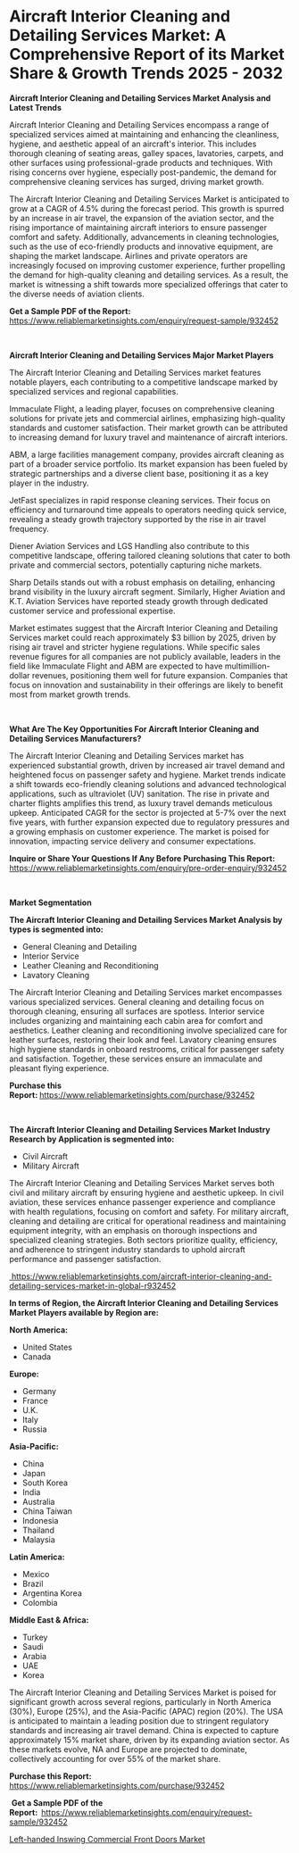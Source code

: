 <p><h1>Aircraft Interior Cleaning and Detailing Services Market: A Comprehensive Report of its Market Share & Growth Trends 2025 - 2032</h1></p><p><strong>Aircraft Interior Cleaning and Detailing Services Market Analysis and Latest Trends</strong></p>
<p><p>Aircraft Interior Cleaning and Detailing Services encompass a range of specialized services aimed at maintaining and enhancing the cleanliness, hygiene, and aesthetic appeal of an aircraft's interior. This includes thorough cleaning of seating areas, galley spaces, lavatories, carpets, and other surfaces using professional-grade products and techniques. With rising concerns over hygiene, especially post-pandemic, the demand for comprehensive cleaning services has surged, driving market growth.</p><p>The Aircraft Interior Cleaning and Detailing Services Market is anticipated to grow at a CAGR of 4.5% during the forecast period. This growth is spurred by an increase in air travel, the expansion of the aviation sector, and the rising importance of maintaining aircraft interiors to ensure passenger comfort and safety. Additionally, advancements in cleaning technologies, such as the use of eco-friendly products and innovative equipment, are shaping the market landscape. Airlines and private operators are increasingly focused on improving customer experience, further propelling the demand for high-quality cleaning and detailing services. As a result, the market is witnessing a shift towards more specialized offerings that cater to the diverse needs of aviation clients.</p></p>
<p><strong>Get a Sample PDF of the Report:&nbsp;</strong> <a href="https://www.reliablemarketinsights.com/enquiry/request-sample/932452?utm_campaign=2530&utm_medium=2&utm_source=Github&utm_content=ia&utm_term=21032025&utm_id=aircraft-interior-cleaning-and-detailing-services">https://www.reliablemarketinsights.com/enquiry/request-sample/932452</a></p>
<p>&nbsp;</p>
<p><strong>Aircraft Interior Cleaning and Detailing Services Major Market Players</strong></p>
<p><p>The Aircraft Interior Cleaning and Detailing Services market features notable players, each contributing to a competitive landscape marked by specialized services and regional capabilities. </p><p>Immaculate Flight, a leading player, focuses on comprehensive cleaning solutions for private jets and commercial airlines, emphasizing high-quality standards and customer satisfaction. Their market growth can be attributed to increasing demand for luxury travel and maintenance of aircraft interiors.</p><p>ABM, a large facilities management company, provides aircraft cleaning as part of a broader service portfolio. Its market expansion has been fueled by strategic partnerships and a diverse client base, positioning it as a key player in the industry.</p><p>JetFast specializes in rapid response cleaning services. Their focus on efficiency and turnaround time appeals to operators needing quick service, revealing a steady growth trajectory supported by the rise in air travel frequency.</p><p>Diener Aviation Services and LGS Handling also contribute to this competitive landscape, offering tailored cleaning solutions that cater to both private and commercial sectors, potentially capturing niche markets.</p><p>Sharp Details stands out with a robust emphasis on detailing, enhancing brand visibility in the luxury aircraft segment. Similarly, Higher Aviation and K.T. Aviation Services have reported steady growth through dedicated customer service and professional expertise.</p><p>Market estimates suggest that the Aircraft Interior Cleaning and Detailing Services market could reach approximately $3 billion by 2025, driven by rising air travel and stricter hygiene regulations. While specific sales revenue figures for all companies are not publicly available, leaders in the field like Immaculate Flight and ABM are expected to have multimillion-dollar revenues, positioning them well for future expansion. Companies that focus on innovation and sustainability in their offerings are likely to benefit most from market growth trends.</p></p>
<p>&nbsp;</p>
<p><strong>What Are The Key Opportunities For Aircraft Interior Cleaning and Detailing Services Manufacturers?</strong></p>
<p><p>The Aircraft Interior Cleaning and Detailing Services market has experienced substantial growth, driven by increased air travel demand and heightened focus on passenger safety and hygiene. Market trends indicate a shift towards eco-friendly cleaning solutions and advanced technological applications, such as ultraviolet (UV) sanitation. The rise in private and charter flights amplifies this trend, as luxury travel demands meticulous upkeep. Anticipated CAGR for the sector is projected at 5-7% over the next five years, with further expansion expected due to regulatory pressures and a growing emphasis on customer experience. The market is poised for innovation, impacting service delivery and consumer expectations.</p></p>
<p><strong>Inquire or Share Your Questions If Any Before Purchasing This Report:</strong> <a href="https://www.reliablemarketinsights.com/enquiry/pre-order-enquiry/932452?utm_campaign=2530&utm_medium=2&utm_source=Github&utm_content=ia&utm_term=21032025&utm_id=aircraft-interior-cleaning-and-detailing-services">https://www.reliablemarketinsights.com/enquiry/pre-order-enquiry/932452</a></p>
<p>&nbsp;</p>
<p><strong>Market Segmentation</strong></p>
<p><strong>The Aircraft Interior Cleaning and Detailing Services Market Analysis by types is segmented into:</strong></p>
<p><ul><li>General Cleaning and Detailing</li><li>Interior Service</li><li>Leather Cleaning and Reconditioning</li><li>Lavatory Cleaning</li></ul></p>
<p><p>The Aircraft Interior Cleaning and Detailing Services market encompasses various specialized services. General cleaning and detailing focus on thorough cleaning, ensuring all surfaces are spotless. Interior service includes organizing and maintaining each cabin area for comfort and aesthetics. Leather cleaning and reconditioning involve specialized care for leather surfaces, restoring their look and feel. Lavatory cleaning ensures high hygiene standards in onboard restrooms, critical for passenger safety and satisfaction. Together, these services ensure an immaculate and pleasant flying experience.</p></p>
<p><strong>Purchase this Report:&nbsp;</strong><a href="https://www.reliablemarketinsights.com/purchase/932452?utm_campaign=2530&utm_medium=2&utm_source=Github&utm_content=ia&utm_term=21032025&utm_id=aircraft-interior-cleaning-and-detailing-services">https://www.reliablemarketinsights.com/purchase/932452</a></p>
<p>&nbsp;</p>
<p><strong>The Aircraft Interior Cleaning and Detailing Services Market Industry Research by Application is segmented into:</strong></p>
<p><ul><li>Civil Aircraft</li><li>Military Aircraft</li></ul></p>
<p><p>The Aircraft Interior Cleaning and Detailing Services Market serves both civil and military aircraft by ensuring hygiene and aesthetic upkeep. In civil aviation, these services enhance passenger experience and compliance with health regulations, focusing on comfort and safety. For military aircraft, cleaning and detailing are critical for operational readiness and maintaining equipment integrity, with an emphasis on thorough inspections and specialized cleaning strategies. Both sectors prioritize quality, efficiency, and adherence to stringent industry standards to uphold aircraft performance and passenger satisfaction.</p></p>
<p><a href="https://www.reliablemarketinsights.com/aircraft-interior-cleaning-and-detailing-services-market-in-global-r932452?utm_campaign=2530&utm_medium=2&utm_source=Github&utm_content=ia&utm_term=21032025&utm_id=aircraft-interior-cleaning-and-detailing-services">&nbsp;https://www.reliablemarketinsights.com/aircraft-interior-cleaning-and-detailing-services-market-in-global-r932452</a></p>
<p><strong>In terms of Region, the Aircraft Interior Cleaning and Detailing Services Market Players available by Region are:</strong></p>
<p>
    <p> <strong> North America: </strong>
        <ul>
            <li>United States</li>
            <li>Canada</li>
        </ul>
        </p> 
    <p> <strong> Europe: </strong>
        <ul>
            <li>Germany</li>
            <li>France</li>
            <li>U.K.</li>
            <li>Italy</li>
            <li>Russia</li>
        </ul>
        </p> 
    <p> <strong> Asia-Pacific: </strong>
        <ul>
            <li>China</li>
            <li>Japan</li>
            <li>South Korea</li>
            <li>India</li>
            <li>Australia</li>
            <li>China Taiwan</li>
            <li>Indonesia</li>
            <li>Thailand</li>
            <li>Malaysia</li>
        </ul>
        </p> 
    <p> <strong> Latin America: </strong>
        <ul>
            <li>Mexico</li>
            <li>Brazil</li>
            <li>Argentina Korea</li>
            <li>Colombia</li>
        </ul>
        </p> 
    <p> <strong> Middle East & Africa: </strong>
        <ul>
            <li>Turkey</li>
            <li>Saudi</li>
            <li>Arabia</li>
            <li>UAE</li>
            <li>Korea</li>
        </ul>
    </p>
    </p>
<p><p>The Aircraft Interior Cleaning and Detailing Services Market is poised for significant growth across several regions, particularly in North America (30%), Europe (25%), and the Asia-Pacific (APAC) region (20%). The USA is anticipated to maintain a leading position due to stringent regulatory standards and increasing air travel demand. China is expected to capture approximately 15% market share, driven by its expanding aviation sector. As these markets evolve, NA and Europe are projected to dominate, collectively accounting for over 55% of the market share.</p></p>
<p><strong>Purchase this Report: </strong><a href="https://www.reliablemarketinsights.com/purchase/932452?utm_campaign=2530&utm_medium=2&utm_source=Github&utm_content=ia&utm_term=21032025&utm_id=aircraft-interior-cleaning-and-detailing-services">https://www.reliablemarketinsights.com/purchase/932452</a></p>
<p>&nbsp;<strong>Get a Sample PDF of the Report:&nbsp;&nbsp;</strong><a href="https://www.reliablemarketinsights.com/enquiry/request-sample/932452?utm_campaign=2530&utm_medium=2&utm_source=Github&utm_content=ia&utm_term=21032025&utm_id=aircraft-interior-cleaning-and-detailing-services">https://www.reliablemarketinsights.com/enquiry/request-sample/932452</a></p>
<p><strong></strong></p>
<p><p><a href="https://github.com/ParvinKhatun77/Market-Research-Report-List-1/blob/main/left-handed-inswing-commercial-front-doors-market.md?utm_campaign=2530&utm_medium=2&utm_source=Github&utm_content=ia&utm_term=21032025&utm_id=aircraft-interior-cleaning-and-detailing-services">Left-handed Inswing Commercial Front Doors Market</a></p></p>